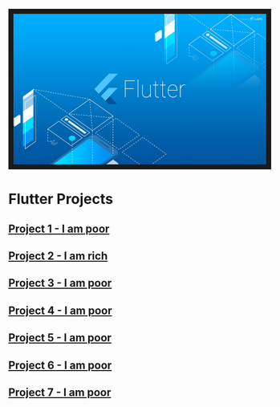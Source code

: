 <p align="center">
<img src="https://github.com/WanaSaluseki/FlutterProjects/blob/d09804a6fabc964014dfcda438c80d1f24ab057e/Git%20flutter.jpg" width="1000" height="300" border="10"/>
</p>

# Flutter Projects
## [Project 1 - I am poor](https://github.com/WanaSaluseki/I-am-poor)
## [Project 2 - I am rich](https://github.com/WanaSaluseki/i_am_rich)
## [Project 3 - I am poor](https://github.com/WanaSaluseki/I-am-poor)
## [Project 4 - I am poor](https://github.com/WanaSaluseki/I-am-poor)
## [Project 5 - I am poor](https://github.com/WanaSaluseki/I-am-poor)
## [Project 6 - I am poor](https://github.com/WanaSaluseki/I-am-poor)
## [Project 7 - I am poor](https://github.com/WanaSaluseki/I-am-poor)

